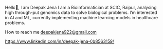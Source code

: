 Hello👋, I am Deepak Jena
I am a Bioinformatician at SCIC, Raipur, analysing high through-put genomics data to solve biological problems.
I’m interested in AI and ML, currently implementing machine learning models in healthcare problems.

How to reach me deepakjena922@gmail.com

https://www.linkedin.com/in/deepak-jena-0b8563159/
